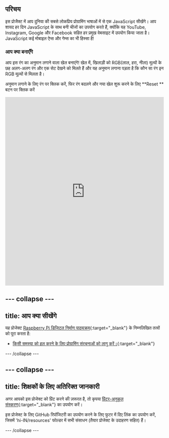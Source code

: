 ## परिचय

इस प्रोजैक्ट में आप दुनिया की सबसे लोकप्रिय प्रोग्रामिंग भाषाओं में से एक JavaScript सीखेंगे। आप शायद हर दिन JavaScript के साथ बनी चीजों का उपयोग करते हैं, क्योंकि यह YouTube, Instagram, Google और Facebook सहित हर प्रमुख वेबसाइट में उपयोग किया जाता है। JavaScript कई मोबाइल ऐप्स और गेम्स का भी हिस्सा है!

### आप क्या बनाएँगे

आप इस रंग का अनुमान लगाने वाला खेल बनाएंगे! खेल में, खिलाड़ी को RGB(लाल, हरा, नीला) मूल्यों के छह अलग-अलग रंग और एक सेट देखने को मिलते हैं और यह अनुमान लगाना पड़ता है कि कौन सा रंग इन RGB मूल्यों से मिलता है।

अनुमान लगाने के लिए रंग पर क्लिक करें, फिर रंग बदलने और नया खेल शुरू करने के लिए **Reset ** बटन पर क्लिक करें

<div class="app-preview">
  <iframe src="https://trinket.io/embed/html/b9aa708319?outputOnly=true" width="100%" height="600" frameborder="0" marginwidth="0" marginheight="0" allowfullscreen></iframe>
</div>

--- collapse ---
---
title: आप क्या सीखेंगे
---

यह प्रोजेक्ट [Raspberry Pi डिजिटल निर्माण पाठ्यक्रम](http://rpf.io/curriculum){:target="_blank"} के निम्नलिखित तत्वों को पूरा करता है:

+ [किसी समस्या को हल करने के लिए प्रोग्रामिंग संरचनाओं को लागु करें।](https://curriculum.raspberrypi.org/programming/builder/){:target="_blank"}

--- /collapse ---

--- collapse ---
---
title: शिक्षकों के लिए अतिरिक्त जानकारी
---

अगर आपको इस प्रोजेक्ट को प्रिंट करने की ज़रूरत है, तो कृपया [प्रिंटर-अनुकूल संस्करण](https://projects.raspberrypi.org/hi-IN/projects/cd-beginner-javascript-sushi/print){:target="_blank"} का उपयोग करें।

इस प्रोजेक्ट के लिए GitHub रिपॉजिटरी का उपयोग करने के लिए फुटर में दिए लिंक का उपयोग करें, जिसमें 'hi-IN/resources' फोल्डर में सभी संसाधन (तैयार प्रोजेक्ट के उदाहरण सहित) हैं।

--- /collapse ---
